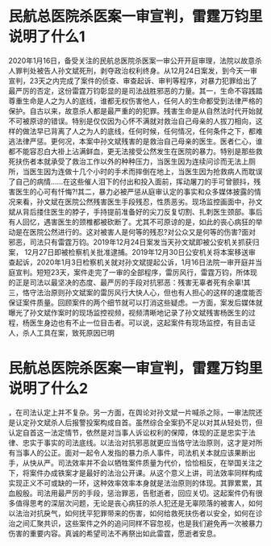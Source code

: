 # 民航总医院杀医案一审宣判，雷霆万钧里说明了什么1

2020年1月16日，备受关注的民航总医院杀医案一审公开开庭审理，法院以故意杀人罪判处被告人孙文斌死刑，剥夺政治权利终身。从12月24日案发，到今天一审宣判，23天之内完成了案件的侦查、审查起诉、审判等程序，对暴力犯罪给出了最严厉的否定，这份雷霆万钧彰显的是司法战胜邪恶的力量。其一，生命不容践踏尊重生命是人之为人的底线，谁都无权伤害他人，任何人的生命都受到法律严格的保护。自古以来，故意杀人都是最严重的的犯罪。残害生命是从自然法时代开始就不可被原谅的错误。特别是仅仅因为心怀不满就对救治自己母亲的人拔刀相向，这样的做法早已背离了人之为人的底线，任何时候，任何情况，任何条件之下，都难逃法律严惩。更何况，本案中孙文斌残害的是救治自己母亲的医生。医者仁心，谁都不能容忍白大褂上沾满鲜血，更无法接受公然发生在医院的暴力。特别是那些救死扶伤者本就承受了救治工作以外的种种压力，当医生因为连续问诊而无法上厕所，当医生因为连做十几个小时的手术而摔倒在地上，当医生因为抢救病人而耽误了自己的病情……在这些催人泪下的付出和投入面前，挥动屠刀的手可曾颤抖，残害医生的心可有忏悔?!其二，暴力必被严惩从庭审认定的事实和众多媒体披露的情况来看，孙文斌在医院公然残害医生手段残忍，性质恶劣。现场监控画面中，孙文斌从背后搂住医生的脖子，手持提前准备好的尖刀反复切割、扎刺医生颈部。事后有人回忆，遇害医生的颈椎都被砍断了。尤其不可原谅的是，如此的丧心病狂的举动是在医院公然进行的。这对被害人是何等的残忍?对公众又是何等的伤害?面对邪恶，司法只有雷霆万钧。2019年12月24日案发当天孙文斌即被公安机关抓获归案， 12月27日即被检察机关批准逮捕。2019年12月30日公安机关将本案移送审查起诉，2020年1月3日检察机关就对孙文斌提起公诉，1月16日法院一审开庭并当庭宣判。短短23天，案件走完了一审的全部程序，雷厉风行，雷霆万钧，所体现的正是司法以最坚决的态度、最严厉的手段对抗邪恶：残害无辜者死有余辜!其三，恪守法治原则孙文斌案的雷厉风行大快人心，但也有人担心的这样的速度能否保证案件质量。回顾案件的两个细节就可以打消这些疑虑。一方面，案发后媒体就曝光了孙文斌作案时的现场监控视频，视频清晰地记录了孙文斌残害杨医生的过程，杨医生身边也有不止一位目击者。可以说，这起案件有现场监控，有目击证人，杀人工具在案，致死原因已明

# 民航总医院杀医案一审宣判，雷霆万钧里说明了什么2

，在司法认定上并不复杂。另一方面，在舆论对孙文斌一片喊杀之际，一审法院还是认定孙文斌杀人后报警投案构成自首。虽然综合全案扔不足以对其从轻处罚，但认定自首这一法定情节，依然是对当事人诉讼权利的保障，体现的正是忠实于法律、忠实于事实的司法底线。以法治对抗邪恶就更应当恪守法治原则，这才是对所有当事人的公正。面对一起令人发指的暴力杀人事件，司法机关本就应该果断出手，从快从严。司法效率并不会以牺牲案件质量为代价，恰恰相反，在举国关注之下，将案件办成铁案才是最好的法治公开课。从这个意义上讲，司法效率同样构成实现正义不可或缺的一环，这种效率效率本身就是法治原则的体现。其罪累累，其血殷殷。司法用最严厉的手段，惩治罪恶，告慰逝者，回应关切。这起案件仍有很多值得思考的深层次问题，无论是丧心病狂的杀人犯还是无辜陨落的被害人，如何以法治对抗戾气，如何抚平犯罪带来的伤害，如何给救死扶伤者以安全，如何在诊治之间汇聚共识，这些案件之外的追问同样不容忽视，也是我们避免再一次被暴力伤害的重要内容。真诚的希望司法不再祭出如此雷霆，愿逝者安息。

